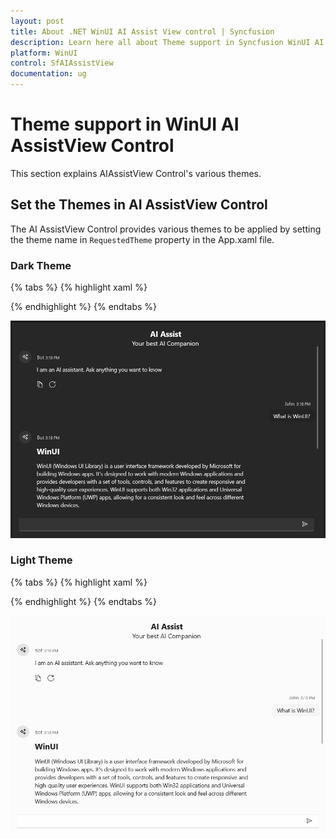 ```yaml
---
layout: post
title: About .NET WinUI AI Assist View control | Syncfusion
description: Learn here all about Theme support in Syncfusion WinUI AI AssistView(SfAIAssistView) control and more.
platform: WinUI
control: SfAIAssistView
documentation: ug
---
```


# Theme support in WinUI AI AssistView Control

This section explains AIAssistView Control's various themes.

## Set the Themes in AI AssistView Control

The AI AssistView Control provides various themes to be applied by setting the theme name in `RequestedTheme` property in the App.xaml file.

### Dark Theme

{% tabs %}
{% highlight xaml %}

<Application
    x:Class="UI_Customization.App"
    xmlns="http://schemas.microsoft.com/winfx/2006/xaml/presentation"
    xmlns:x="http://schemas.microsoft.com/winfx/2006/xaml"
    xmlns:local="using:UI_Customization" RequestedTheme="Dark">
</Application>

{% endhighlight %}
{% endtabs %} 

![WinUI AI AssistView Control with Dark Theme](aiassistview_images/winui_aiassistview_dark_theme.png)

### Light Theme

{% tabs %}
{% highlight xaml %}

<Application
    x:Class="UI_Customization.App"
    xmlns="http://schemas.microsoft.com/winfx/2006/xaml/presentation"
    xmlns:x="http://schemas.microsoft.com/winfx/2006/xaml"
    xmlns:local="using:UI_Customization" RequestedTheme="Light">
</Application>

{% endhighlight %}
{% endtabs %} 

![WinUI AI AssistView Control with Dark Theme](aiassistview_images/winui_aiassistview_light_theme.png)